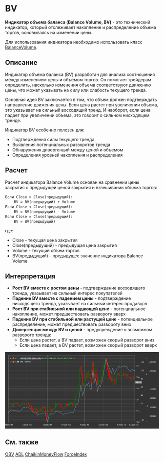 # BV

**Индикатор объема баланса (Balance Volume, BV)** - это технический индикатор, который отслеживает накопление и распределение объема торгов, основываясь на изменении цены.

Для использования индикатора необходимо использовать класс [BalanceVolume](xref:StockSharp.Algo.Indicators.BalanceVolume).

## Описание

Индикатор объема баланса (BV) разработан для анализа соотношения между изменением цены и объемом торгов. Он помогает трейдерам определить, насколько изменения объема соответствуют движению цены, что может указывать на силу или слабость текущего тренда.

Основная идея BV заключается в том, что объем должен подтверждать направление движения цены. Если цена растет при увеличении объема, это указывает на сильный восходящий тренд. И наоборот, если цена падает при увеличении объема, это говорит о сильном нисходящем тренде.

Индикатор BV особенно полезен для:
- Подтверждения силы текущего тренда
- Выявления потенциальных разворотов тренда
- Обнаружения дивергенций между ценой и объемом
- Определения уровней накопления и распределения

## Расчет

Расчет индикатора Balance Volume основан на сравнении цены закрытия с предыдущей ценой закрытия и взвешивании объема торгов:

```
Если Close > Close(предыдущий):
	BV = BV(предыдущий) + Volume
Если Close < Close(предыдущий):
	BV = BV(предыдущий) - Volume
Если Close = Close(предыдущий):
	BV = BV(предыдущий)
```

где:
- Close - текущая цена закрытия
- Close(предыдущий) - предыдущая цена закрытия
- Volume - текущий объем торгов
- BV(предыдущий) - предыдущее значение индикатора Balance Volume

## Интерпретация

- **Рост BV вместе с ростом цены** - подтверждение восходящего тренда, указывает на сильный интерес покупателей
- **Падение BV вместе с падением цены** - подтверждение нисходящего тренда, указывает на сильный интерес продавцов
- **Рост BV при стабильной или падающей цене** - потенциальное накопление, может предшествовать развороту вверх
- **Падение BV при стабильной или растущей цене** - потенциальное распределение, может предшествовать развороту вниз
- **Дивергенция между BV и ценой** - предупреждение о возможном развороте тренда:
  - Если цена растет, а BV падает, возможен скорый разворот вниз
  - Если цена падает, а BV растет, возможен скорый разворот вверх

![indicator_balance_volume](../../../../images/indicator_balance_volume.png)

## См. также

[OBV](on_balance_volume.md)
[ADL](accumulation_distribution_line.md)
[ChaikinMoneyFlow](chaikin_money_flow.md)
[ForceIndex](force_index.md)